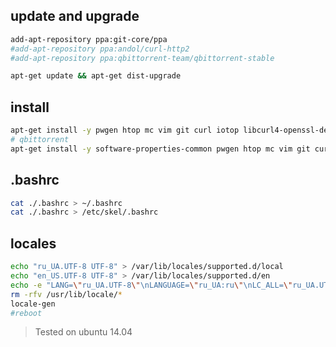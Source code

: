 ## update and upgrade

```bash
add-apt-repository ppa:git-core/ppa
#add-apt-repository ppa:andol/curl-http2
#add-apt-repository ppa:qbittorrent-team/qbittorrent-stable

apt-get update && apt-get dist-upgrade
```

## install

```bash
apt-get install -y pwgen htop mc vim git curl iotop libcurl4-openssl-dev
# qbittorrent
apt-get install -y software-properties-common pwgen htop mc vim git curl libcurl4-openssl-dev build-essential
```

## .bashrc

```bash
cat ./.bashrc > ~/.bashrc
cat ./.bashrc > /etc/skel/.bashrc
```

## locales

````bash
echo "ru_UA.UTF-8 UTF-8" > /var/lib/locales/supported.d/local
echo "en_US.UTF-8 UTF-8" > /var/lib/locales/supported.d/en
echo -e "LANG=\"ru_UA.UTF-8\"\nLANGUAGE=\"ru_UA:ru\"\nLC_ALL=\"ru_UA.UTF-8\"" > /etc/default/locale
rm -rfv /usr/lib/locale/*
locale-gen
#reboot
````

> Tested on ubuntu 14.04
